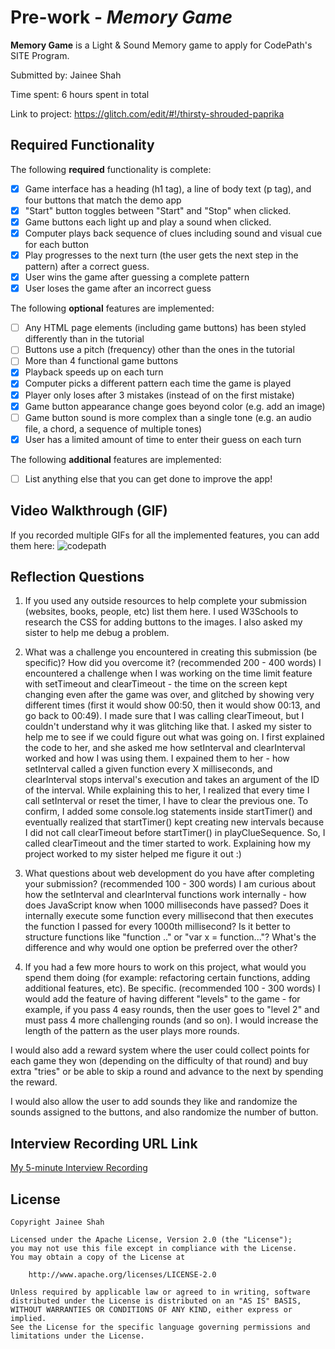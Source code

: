 # Pre-work - *Memory Game*

**Memory Game** is a Light & Sound Memory game to apply for CodePath's SITE Program. 

Submitted by: Jainee Shah

Time spent: 6 hours spent in total

Link to project: https://glitch.com/edit/#!/thirsty-shrouded-paprika

## Required Functionality

The following **required** functionality is complete:

* [x] Game interface has a heading (h1 tag), a line of body text (p tag), and four buttons that match the demo app
* [x] "Start" button toggles between "Start" and "Stop" when clicked. 
* [x] Game buttons each light up and play a sound when clicked. 
* [x] Computer plays back sequence of clues including sound and visual cue for each button
* [x] Play progresses to the next turn (the user gets the next step in the pattern) after a correct guess. 
* [x] User wins the game after guessing a complete pattern
* [x] User loses the game after an incorrect guess

The following **optional** features are implemented:

* [ ] Any HTML page elements (including game buttons) has been styled differently than in the tutorial
* [ ] Buttons use a pitch (frequency) other than the ones in the tutorial
* [ ] More than 4 functional game buttons
* [x] Playback speeds up on each turn
* [x] Computer picks a different pattern each time the game is played
* [x] Player only loses after 3 mistakes (instead of on the first mistake)
* [x] Game button appearance change goes beyond color (e.g. add an image)
* [ ] Game button sound is more complex than a single tone (e.g. an audio file, a chord, a sequence of multiple tones)
* [x] User has a limited amount of time to enter their guess on each turn

The following **additional** features are implemented:

- [ ] List anything else that you can get done to improve the app!

## Video Walkthrough (GIF)

If you recorded multiple GIFs for all the implemented features, you can add them here:
![codepath](https://user-images.githubusercontent.com/95950518/160331223-c6d9cd71-c5bf-4fad-ac34-554aae17cb59.gif)

## Reflection Questions
1. If you used any outside resources to help complete your submission (websites, books, people, etc) list them here. 
I used W3Schools to research the CSS for adding buttons to the images. I also asked my sister to help me debug a problem. 

2. What was a challenge you encountered in creating this submission (be specific)? How did you overcome it? (recommended 200 - 400 words) 
I encountered a challenge when I was working on the time limit feature with setTimeout and clearTimeout - the time on the screen kept changing even after the game was over, and glitched by showing very different times (first it would show 00:50, then it would show 00:13, and go back to 00:49). I made sure that I was calling clearTimeout, but I couldn't understand why it was glitching like that. I asked my sister to help me to see if we could figure out what was going on. I first explained the code to her, and she asked me how setInterval and clearInterval worked and how I was using them. I expained them to her - how setInterval called a given function every X milliseconds, and clearInterval stops interval's execution and takes an argument of the ID of the interval. While explaining this to her, I realized that every time I call setInterval or reset the timer, I have to clear the previous one. To confirm, I added some console.log statements inside startTimer() and eventually realized that startTimer() kept creating new intervals because I did not call clearTimeout before startTimer() in playClueSequence. So, I called clearTimeout and the timer started to work. Explaining how my project worked to my sister helped me figure it out :)

3. What questions about web development do you have after completing your submission? (recommended 100 - 300 words) 
I am curious about how the setInterval and clearInterval functions work internally - how does JavaScript know when 1000 milliseconds have passed? Does it internally execute some function every millisecond that then executes the function I passed for every 1000th millisecond? 
Is it better to structure functions like "function .." or "var x = function..."? What's the difference and why would one option be preferred over the other?

4. If you had a few more hours to work on this project, what would you spend them doing (for example: refactoring certain functions, adding additional features, etc). Be specific. (recommended 100 - 300 words) 
I would add the feature of having different "levels" to the game - for example, if you pass 4 easy rounds, then the user goes to "level 2" and must pass 4 more challenging rounds (and so on). I would increase the length of the pattern as the user plays more rounds.  

I would also add a reward system where the user could collect points for each game they won (depending on the difficulty of that round) and buy extra "tries" or be able to skip a round and advance to the next by spending the reward. 

I would also allow the user to add sounds they like and randomize the sounds assigned to the buttons, and also randomize the number of button.


## Interview Recording URL Link

[My 5-minute Interview Recording](your-link-here)


## License

    Copyright Jainee Shah

    Licensed under the Apache License, Version 2.0 (the "License");
    you may not use this file except in compliance with the License.
    You may obtain a copy of the License at

        http://www.apache.org/licenses/LICENSE-2.0

    Unless required by applicable law or agreed to in writing, software
    distributed under the License is distributed on an "AS IS" BASIS,
    WITHOUT WARRANTIES OR CONDITIONS OF ANY KIND, either express or implied.
    See the License for the specific language governing permissions and
    limitations under the License.
